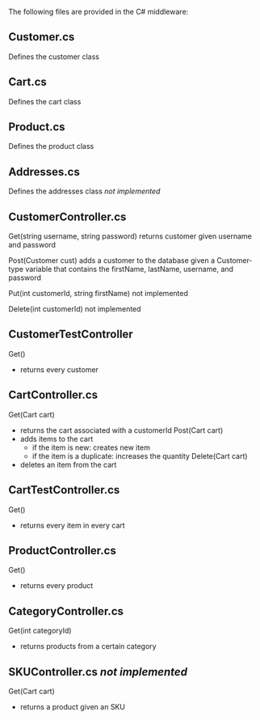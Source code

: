 The following files are provided in the C# middleware:

## Customer.cs
Defines the customer class

## Cart.cs
Defines the cart class

## Product.cs
Defines the product class

## Addresses.cs
Defines the addresses class *not implemented*

## CustomerController.cs
Get(string username, string password)
returns customer given username and password 

Post(Customer cust)
adds a customer to the database given a Customer-type variable that contains the firstName, lastName, username, and password

Put(int customerId, string firstName)
not implemented

Delete(int customerId)
not implemented

## CustomerTestController
Get()
- returns every customer

## CartController.cs
Get(Cart cart)
- returns the cart associated with a customerId
Post(Cart cart)
- adds items to the cart
    - if the item is new: creates new item
    - if the item is a duplicate: increases the quantity
Delete(Cart cart)
- deletes an item from the cart 

## CartTestController.cs
Get()
- returns every item in every cart

## ProductController.cs
Get()
- returns every product

## CategoryController.cs
Get(int categoryId)
- returns products from a certain category

## SKUController.cs *not implemented*
Get(Cart cart)
- returns a product given an SKU


